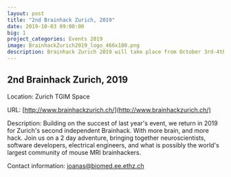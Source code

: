 ```yaml
---
layout: post
title: "2nd Brainhack Zurich, 2019"
date: 2019-10-03 09:00:00
big: 1
project_categories: Events 2019
image: BrainhackZurich2019_logo_466x180.png
description: Brainhack Zurich 2019 will take place from October 3rd-4th at Zurich TGIM Space.
---
```

## 2nd Brainhack Zurich, 2019

Location: Zurich TGIM Space

URL: [http://www.brainhackzurich.ch/](http://www.brainhackzurich.ch/)

Description: Building on the succest of last year's event, we return in 2019 for Zurich's second independent Brainhack. 
With more brain, and more hack. Join us on a 2 day adventure, bringing together neuroscientists, software developers, electrical engineers, and what is possibly the world's largest community of mouse MRI brainhackers.

Contact information: ioanas@biomed.ee.ethz.ch
